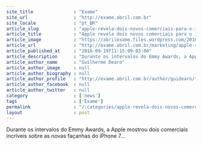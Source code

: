```yaml
---
site_title               : "Exame"
site_url                 : "http://exame.abril.com.br"
site_locale              : "pt_BR"
article_slug             : "apple-revela-dois-novos-comerciais-para-o-iphone-7"
article_title            : "Apple revela dois novos comerciais para o iPhone 7"
article_image            : "https://abrilexame.files.wordpress.com/2016/09/size_960_16_9_apple-iphone-sete.jpg?quality=70&strip=all&w=960"
article_url              : "http://exame.abril.com.br/marketing/apple-revela-dois-novos-comerciais-para-o-iphone-7/"
article_published_at     : "2016-09-19T11:15:09-03:00"
article_description      : "Durante os intervalos do Emmy Awards, a Apple mostrou dois comerciais incríveis sobre as novas façanhas do iPhone 7..."
article_author_name      : "Guilherme Dearo"
article_author_image     : null
article_author_biography : null
article_author_profile   : "http://exame.abril.com.br/author/guidearo/"
article_author_facebook  : null
article_author_twitter   : null
category                 : ['news']
tags                     : ['Exame']
permalink                : "/:categories/apple-revela-dois-novos-comerciais-para-o-iphone-7/"
layout                   : post
---
```


Durante os intervalos do Emmy Awards, a Apple mostrou dois comerciais incríveis sobre as novas façanhas do iPhone 7...
